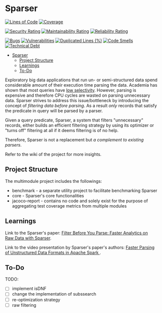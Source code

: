 # Sparser

[![Lines of Code](https://sonarcloud.io/api/project_badges/measure?project=meylism_sparser-port&metric=ncloc)](https://sonarcloud.io/summary/new_code?id=meylism_sparser-port)
[![Coverage](https://sonarcloud.io/api/project_badges/measure?project=meylism_sparser-port&metric=coverage)](https://sonarcloud.io/summary/new_code?id=meylism_sparser-port)

[![Security Rating](https://sonarcloud.io/api/project_badges/measure?project=meylism_sparser-port&metric=security_rating)](https://sonarcloud.io/summary/new_code?id=meylism_sparser-port)
[![Maintainability Rating](https://sonarcloud.io/api/project_badges/measure?project=meylism_sparser-port&metric=sqale_rating)](https://sonarcloud.io/summary/new_code?id=meylism_sparser-port)
[![Reliability Rating](https://sonarcloud.io/api/project_badges/measure?project=meylism_sparser-port&metric=reliability_rating)](https://sonarcloud.io/summary/new_code?id=meylism_sparser-port)

[![Bugs](https://sonarcloud.io/api/project_badges/measure?project=meylism_sparser-port&metric=bugs)](https://sonarcloud.io/summary/new_code?id=meylism_sparser-port)
[![Vulnerabilities](https://sonarcloud.io/api/project_badges/measure?project=meylism_sparser-port&metric=vulnerabilities)](https://sonarcloud.io/summary/new_code?id=meylism_sparser-port)
[![Duplicated Lines (%)](https://sonarcloud.io/api/project_badges/measure?project=meylism_sparser-port&metric=duplicated_lines_density)](https://sonarcloud.io/summary/new_code?id=meylism_sparser-port)
[![Code Smells](https://sonarcloud.io/api/project_badges/measure?project=meylism_sparser-port&metric=code_smells)](https://sonarcloud.io/summary/new_code?id=meylism_sparser-port)
[![Technical Debt](https://sonarcloud.io/api/project_badges/measure?project=meylism_sparser-port&metric=sqale_index)](https://sonarcloud.io/summary/new_code?id=meylism_sparser-port)

<!-- TOC -->
* [Sparser](#sparser)
  * [Project Structure](#project-structure)
  * [Learnings](#learnings)
  * [To-Do](#to-do)
<!-- TOC -->

Exploratory big data applications that run un- or semi-structured data spend considerable amount of their execution time parsing the data. 
Academia has shown that most queries have [low selectivity](https://www.ibm.com/docs/en/informix-servers/14.10?topic=functions-query-selectivity).
However, parsing is expensive and therefore CPU cycles are wasted on parsing unnecessary data. Sparser strives to address this issue/bottleneck by 
introducing the concept of _filtering data before parsing_. As a result _only_ records that satisfy the predicate in query 
will be parsed by a parser.

Given a query predicate, Sparser, a system that filters "unnecessary" records, either builds an efficient filtering 
strategy by using its optimizer or "turns off" filtering at all if it deems filtering is of no help.

Therefore, Sparser is not a replacement but _a complement to existing parsers_.

Refer to the wiki of the project for more insights.

## Project Structure

The multimodule project includes the followings:

- benchmark - a separate utility project to facilitate benchmarking Sparser
- core - Sparser's core functionalities
- jacoco-report - contains no code and solely exist for the purpose of aggregating test coverage metrics from multiple modules 

## Learnings

Link to the Sparser's paper: [Filter Before You Parse: Faster Analytics on Raw Data with Sparser](https://www.vldb.org/pvldb/vol11/p1576-palkar.pdf).

Link to the video presentation by Sparser's paper's authors: [Faster Parsing of Unstructured Data Formats in Apache Spark ](https://youtu.be/Cpk9VvUSSUg).

## To-Do

TODO:

- [ ] implement isDNF
- [ ] change the implementation of subssearch
- [ ] re-optimization strategy
- [ ] raw filtering